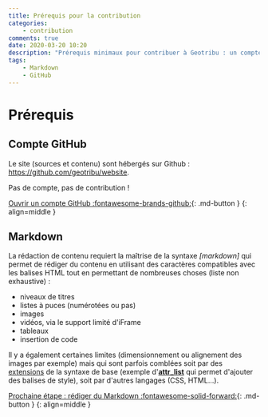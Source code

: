 ```yaml
---
title: Prérequis pour la contribution
categories:
    - contribution
comments: true
date: 2020-03-20 10:20
description: "Prérequis minimaux pour contribuer à Geotribu : un compte GitHub et savoir écrire en Markdown."
tags:
    - Markdown
    - GitHub
---
```


# Prérequis

## Compte GitHub

Le site (sources et contenu) sont hébergés sur Github : <https://github.com/geotribu/website>.

Pas de compte, pas de contribution !

[Ouvrir un compte GitHub :fontawesome-brands-github:](https://github.com/join){: .md-button }
{: align=middle }

## Markdown

La rédaction de contenu requiert la maîtrise de la syntaxe _[markdown]_ qui permet de rédiger du contenu en utilisant des caractères compatibles avec les balises HTML tout en permettant de nombreuses choses (liste non exhaustive) :

- niveaux de titres
- listes à puces (numérotées ou pas)
- images
- vidéos, via le support limité d'iFrame
- tableaux
- insertion de code

Il y a également certaines limites (dimensionnement ou alignement des images par exemple) mais qui sont parfois comblées soit par des [extensions](https://facelessuser.github.io/pymdown-extensions/) de la syntaxe de base (exemple d'[**attr_list**](https://python-markdown.github.io/extensions/attr_list/) qui permet d'ajouter des balises de style), soit par d'autres langages (CSS, HTML...).

[Prochaine étape : rédiger du Markdown :fontawesome-solid-forward:](./guides/markdown_basics.md){: .md-button }
{: align=middle }
